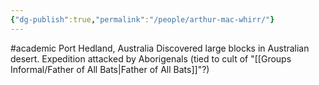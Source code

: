 ```yaml
---
{"dg-publish":true,"permalink":"/people/arthur-mac-whirr/"}
---
```


#academic 
Port Hedland, Australia
Discovered large blocks in Australian desert. Expedition attacked by Aborigenals (tied to cult of "[[Groups Informal/Father of All Bats\|Father of All Bats]]"?)
